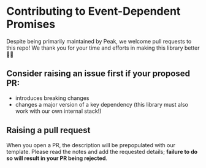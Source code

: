 # Contributing to Event-Dependent Promises

Despite being primarily maintained by Peak, we welcome pull requests to this repo! We thank you for your time and efforts in making this library better 🙌🏻

## Consider raising an issue first if your proposed PR:

* introduces breaking changes
* changes a major version of a key dependency (this library must also work with our own internal stack!)

## Raising a pull request

When you open a PR, the description will be prepopulated with our template. Please read the notes and add the requested details; **failure to do so will result in your PR being rejected**.
